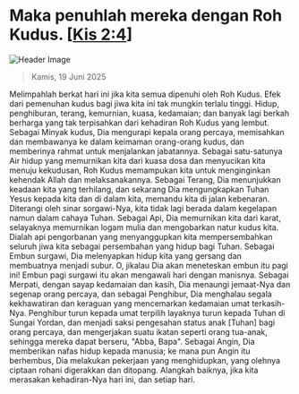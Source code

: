 
# Maka penuhlah mereka dengan Roh Kudus. [[Kis 2:4](http://alkitab.sabda.org/?Kis%202:4)]

![Header Image](https://alkitab.app/slice/sunrise.jpg)

> Kamis, 19 Juni 2025

Melimpahlah berkat hari ini jika kita semua dipenuhi oleh Roh Kudus. Efek dari pemenuhan kudus bagi jiwa kita ini tak mungkin terlalu tinggi. Hidup, penghiburan, terang, kemurnian, kuasa, kedamaian; dan banyak lagi berkah berharga yang tak terpisahkan dari kehadiran Roh Kudus yang lembut. Sebagai Minyak kudus, Dia mengurapi kepala orang percaya, memisahkan dan membawanya ke dalam keimaman orang-orang kudus, dan memberinya rahmat untuk menjalankan jabatannya. Sebagai satu-satunya Air hidup yang memurnikan kita dari kuasa dosa dan menyucikan kita menuju kekudusan, Roh Kudus memampukan kita untuk menginginkan kehendak Allah dan melaksanakannya. Sebagai Terang, Dia menunjukkan keadaan kita yang terhilang, dan sekarang Dia mengungkapkan Tuhan Yesus kepada kita dan di dalam kita, memandu kita di jalan kebenaran. Diterangi oleh sinar sorgawi-Nya, kita tidak lagi berada dalam kegelapan namun dalam cahaya Tuhan. Sebagai Api, Dia memurnikan kita dari karat, selayaknya memurnikan logam mulia dan mengobarkan natur kudus kita. Dialah api pengorbanan yang menyanggupkan kita mempersembahkan seluruh jiwa kita sebagai persembahan yang hidup bagi Tuhan. Sebagai Embun surgawi, Dia melenyapkan hidup kita yang gersang dan membuatnya menjadi subur. O, jikalau Dia akan meneteskan embun itu pagi ini! Embun pagi surgawi itu akan mengawali hari dengan manisnya. Sebagai Merpati, dengan sayap kedamaian dan kasih, Dia menaungi jemaat-Nya dan segenap orang percaya, dan sebagai Penghibur, Dia menghalau segala kekhawatiran dan keraguan yang mencemarkan kedamaian umat terkasih-Nya. Penghibur turun kepada umat terpilih layaknya turun kepada Tuhan di Sungai Yordan, dan menjadi saksi pengesahan status anak [Tuhan] bagi orang percaya, dan mengerjakan suatu ikatan seperti orang tua-anak, sehingga mereka dapat berseru, "Abba, Bapa". Sebagai Angin, Dia memberikan nafas hidup kepada manusia; ke mana pun Angin itu berhembus, Dia melakukan pekerjaan yang menghidupkan, yang olehnya ciptaan rohani digerakkan dan ditopang. Alangkah baiknya, jika kita merasakan kehadiran-Nya hari ini, dan setiap hari.
    